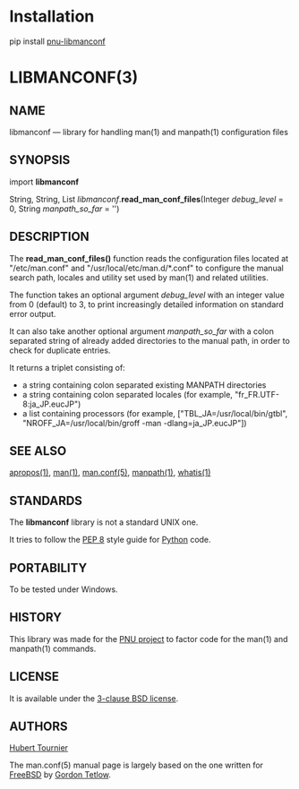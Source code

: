 # Installation
pip install [pnu-libmanconf](https://pypi.org/project/pnu-libmanconf/)

# LIBMANCONF(3)

## NAME
libmanconf — library for handling man(1) and manpath(1) configuration files

## SYNOPSIS
import **libmanconf**

String, String, List *libmanconf*.**read_man_conf_files**(Integer *debug_level* = 0, String *manpath_so_far* = '')

## DESCRIPTION
The **read_man_conf_files()** function reads the configuration files located at "/etc/man.conf" and "/usr/local/etc/man.d/\*.conf"
to configure the manual search path, locales and utility set used by man(1) and related utilities.

The function takes an optional argument *debug_level* with an integer value from 0 (default) to 3,
to print increasingly detailed information on standard error output.

It can also take another optional argument *manpath_so_far* with a colon separated string of already added directories to the manual path,
in order to check for duplicate entries.

It returns a triplet consisting of:
* a string containing colon separated existing MANPATH directories
* a string containing colon separated locales (for example, "fr_FR.UTF-8:ja_JP.eucJP")
* a list containing processors (for example, \["TBL_JA=/usr/local/bin/gtbl", "NROFF_JA=/usr/local/bin/groff -man -dlang=ja_JP.eucJP"\])

## SEE ALSO
[apropos(1)](https://www.freebsd.org/cgi/man.cgi?query=apropos&sektion=1),
[man(1)](https://www.freebsd.org/cgi/man.cgi?query=man&sektion=1),
[man.conf(5)](https://www.freebsd.org/cgi/man.cgi?query=man.conf&sektion=5),
[manpath(1)](https://www.freebsd.org/cgi/man.cgi?query=manpath&sektion=1),
[whatis(1)](https://www.freebsd.org/cgi/man.cgi?query=whatis&sektion=1)

## STANDARDS
The **libmanconf** library is not a standard UNIX one.

It tries to follow the [PEP 8](https://www.python.org/dev/peps/pep-0008/) style guide for [Python](https://www.python.org/) code.

## PORTABILITY
To be tested under Windows.

## HISTORY
This library was made for the [PNU project](https://github.com/HubTou/PNU) to factor code for the man(1) and manpath(1) commands.

## LICENSE
It is available under the [3-clause BSD license](https://opensource.org/licenses/BSD-3-Clause).

## AUTHORS
[Hubert Tournier](https://github.com/HubTou)

The man.conf(5) manual page is largely based on the one written for [FreeBSD](https://www.freebsd.org/) by [Gordon Tetlow](https://github.com/tetlowgm).

